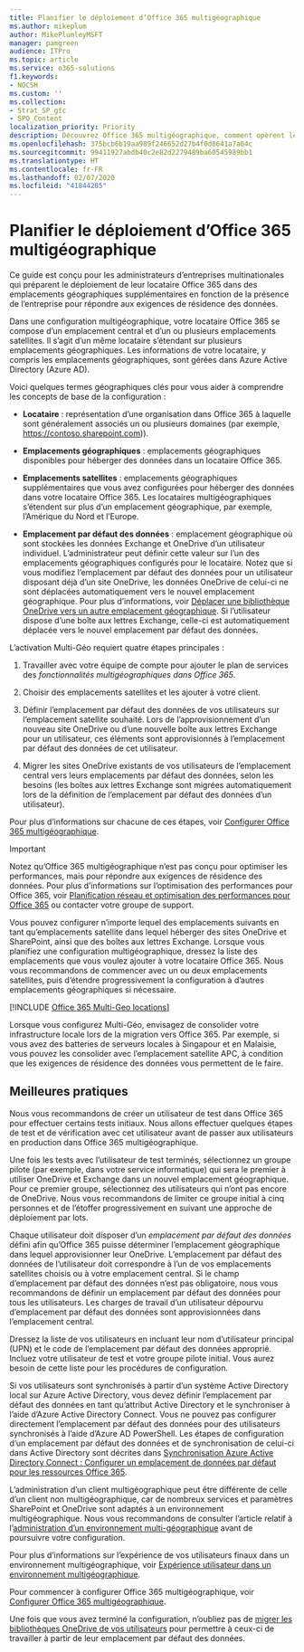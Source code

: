 ```yaml
---
title: Planifier le déploiement d’Office 365 multigéographique
ms.author: mikeplum
author: MikePlumleyMSFT
manager: pamgreen
audience: ITPro
ms.topic: article
ms.service: o365-solutions
f1.keywords:
- NOCSH
ms.custom: ''
ms.collection:
- Strat_SP_gtc
- SPO_Content
localization_priority: Priority
description: Découvrez Office 365 multigéographique, comment opèrent les fonctionnalités multigéographiques et les emplacements géographiques disponibles pour le stockage de données.
ms.openlocfilehash: 375bcb6b19aa989f246652d27b4f0d8641a7a04c
ms.sourcegitcommit: 99411927abdb40c2e82d2279489ba60545989bb1
ms.translationtype: HT
ms.contentlocale: fr-FR
ms.lasthandoff: 02/07/2020
ms.locfileid: "41844285"
---
```

# <a name="plan-for-office-365-multi-geo"></a>Planifier le déploiement d’Office 365 multigéographique

Ce guide est conçu pour les administrateurs d’entreprises multinationales qui préparent le déploiement de leur locataire Office 365 dans des emplacements géographiques supplémentaires en fonction de la présence de l’entreprise pour répondre aux exigences de résidence des données.

Dans une configuration multigéographique, votre locataire Office 365 se compose d’un emplacement central et d’un ou plusieurs emplacements satellites. Il s’agit d’un même locataire s’étendant sur plusieurs emplacements géographiques. Les informations de votre locataire, y compris les emplacements géographiques, sont gérées dans Azure Active Directory (Azure AD).

Voici quelques termes géographiques clés pour vous aider à comprendre les concepts de base de la configuration :

-   **Locataire** : représentation d’une organisation dans Office 365 à laquelle sont généralement associés un ou plusieurs domaines (par exemple, https://contoso.sharepoint.com)). 

-   **Emplacements géographiques** : emplacements géographiques disponibles pour héberger des données dans un locataire Office 365.

-   **Emplacements satellites** : emplacements géographiques supplémentaires que vous avez configurées pour héberger des données dans votre locataire Office 365. Les locataires multigéographiques s’étendent sur plus d’un emplacement géographique, par exemple, l’Amérique du Nord et l’Europe.

-   **Emplacement par défaut des données** : emplacement géographique où sont stockées les données Exchange et OneDrive d’un utilisateur individuel. L’administrateur peut définir cette valeur sur l’un des emplacements géographiques configurés pour le locataire. Notez que si vous modifiez l’emplacement par défaut des données pour un utilisateur disposant déjà d’un site OneDrive, les données OneDrive de celui-ci ne sont déplacées automatiquement vers le nouvel emplacement géographique. Pour plus d’informations, voir [Déplacer une bibliothèque OneDrive vers un autre emplacement géographique](move-onedrive-between-geo-locations.md). Si l’utilisateur dispose d’une boîte aux lettres Exchange, celle-ci est automatiquement déplacée vers le nouvel emplacement par défaut des données.

L’activation Multi-Géo requiert quatre étapes principales :

1.  Travailler avec votre équipe de compte pour ajouter le plan de services des _fonctionnalités multigéographiques dans Office 365_.

2.  Choisir des emplacements satellites et les ajouter à votre client.

3.  Définir l’emplacement par défaut des données de vos utilisateurs sur l’emplacement satellite souhaité. Lors de l’approvisionnement d’un nouveau site OneDrive ou d’une nouvelle boîte aux lettres Exchange pour un utilisateur, ces éléments sont approvisionnés à l’emplacement par défaut des données de cet utilisateur.

4.  Migrer les sites OneDrive existants de vos utilisateurs de l’emplacement central vers leurs emplacements par défaut des données, selon les besoins (les boîtes aux lettres Exchange sont migrées automatiquement lors de la définition de l’emplacement par défaut des données d’un utilisateur).

Pour plus d’informations sur chacune de ces étapes, voir [Configurer Office 365 multigéographique](multi-geo-tenant-configuration.md).

> [!IMPORTANT]
> Notez qu’Office 365 multigéographique n’est pas conçu pour optimiser les performances, mais pour répondre aux exigences de résidence des données. Pour plus d’informations sur l’optimisation des performances pour Office 365, voir [Planification réseau et optimisation des performances pour Office 365](https://support.office.com/article/e5f1228c-da3c-4654-bf16-d163daee8848) ou contacter votre groupe de support.

Vous pouvez configurer n’importe lequel des emplacements suivants en tant qu’emplacements satellite dans lequel héberger des sites OneDrive et SharePoint, ainsi que des boîtes aux lettres Exchange. Lorsque vous planifiez une configuration multigéographique, dressez la liste des emplacements que vous voulez ajouter à votre locataire Office 365. Nous vous recommandons de commencer avec un ou deux emplacements satellites, puis d’étendre progressivement la configuration à d’autres emplacements géographiques si nécessaire.

[!INCLUDE [Office 365 Multi-Geo locations](includes/office-365-multi-geo-locations.md)]

Lorsque vous configurez Multi-Géo, envisagez de consolider votre infrastructure locale lors de la migration vers Office 365. Par exemple, si vous avez des batteries de serveurs locales à Singapour et en Malaisie, vous pouvez les consolider avec l’emplacement satellite APC, à condition que les exigences de résidence des données vous permettent de le faire.

## <a name="best-practices"></a>Meilleures pratiques

Nous vous recommandons de créer un utilisateur de test dans Office 365 pour effectuer certains tests initiaux. Nous allons effectuer quelques étapes de test et de vérification avec cet utilisateur avant de passer aux utilisateurs en production dans Office 365 multigéographique.

Une fois les tests avec l’utilisateur de test terminés, sélectionnez un groupe pilote (par exemple, dans votre service informatique) qui sera le premier à utiliser OneDrive et Exchange dans un nouvel emplacement géographique. Pour ce premier groupe, sélectionnez des utilisateurs qui n’ont pas encore de OneDrive. Nous vous recommandons de limiter ce groupe initial à cinq personnes et de l’étoffer progressivement en suivant une approche de déploiement par lots.

Chaque utilisateur doit disposer d’un *emplacement par défaut des données* défini afin qu’Office 365 puisse déterminer l’emplacement géographique dans lequel approvisionner leur OneDrive. L’emplacement par défaut des données de l’utilisateur doit correspondre à l’un de vos emplacements satellites choisis ou à votre emplacement central. Si le champ d’emplacement par défaut des données n’est pas obligatoire, nous vous recommandons de définir un emplacement par défaut des données pour tous les utilisateurs. Les charges de travail d’un utilisateur dépourvu d’emplacement par défaut des données sont approvisionnées dans l’emplacement central.

Dressez la liste de vos utilisateurs en incluant leur nom d’utilisateur principal (UPN) et le code de l’emplacement par défaut des données approprié. Incluez votre utilisateur de test et votre groupe pilote initial. Vous aurez besoin de cette liste pour les procédures de configuration.

Si vos utilisateurs sont synchronisés à partir d’un système Active Directory local sur Azure Active Directory, vous devez définir l’emplacement par défaut des données en tant qu’attribut Active Directory et le synchroniser à l’aide d’Azure Active Directory Connect. Vous ne pouvez pas configurer directement l’emplacement par défaut des données pour des utilisateurs synchronisés à l’aide d’Azure AD PowerShell. Les étapes de configuration d’un emplacement par défaut des données et de synchronisation de celui-ci dans Active Directory sont décrites dans [Synchronisation Azure Active Directory Connect : Configurer un emplacement de données par défaut pour les ressources Office 365](https://docs.microsoft.com/azure/active-directory/connect/active-directory-aadconnectsync-feature-preferreddatalocation).

L’administration d’un client multigéographique peut être différente de celle d’un client non multigéographique, car de nombreux services et paramètres SharePoint et OneDrive sont adaptés à un environnement multigéographique. Nous vous recommandons de consulter l’article relatif à l’[administration d’un environnement multi-géographique](administering-a-multi-geo-environment.md) avant de poursuivre votre configuration.

Pour plus d’informations sur l’expérience de vos utilisateurs finaux dans un environnement multigéographique, voir [Expérience utilisateur dans un environnement multigéographique](multi-geo-user-experience.md).

Pour commencer à configurer Office 365 multigéographique, voir [Configurer Office 365 multigéographique](multi-geo-tenant-configuration.md).

Une fois que vous avez terminé la configuration, n’oubliez pas de [migrer les bibliothèques OneDrive de vos utilisateurs](move-onedrive-between-geo-locations.md) pour permettre à ceux-ci de travailler à partir de leur emplacement par défaut des données.
